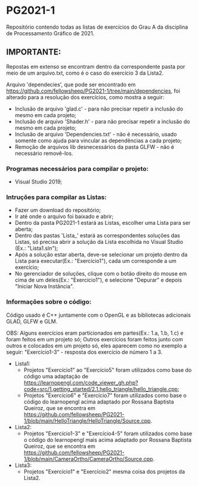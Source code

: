 # PG2021-1
Repositório contendo todas as listas de exercícios do Grau A da disciplina de Processamento Gráfico de 2021.

## IMPORTANTE:
Repostas em extenso se encontram dentro da correspondente pasta por meio de um arquivo.txt, como é o caso do exercício 3 da Lista2.

Arquivo 'dependecies', que pode ser encontrado em https://github.com/fellowsheep/PG2021-1/tree/main/dependencies, foi alterado para a resolução dos exercícios, como mostra a seguir:
* Inclusão de arquivo 'glad.c' - para não precisar repetir a inclusão do mesmo em cada projeto;
* Inclusão de arquivo 'Shader.h' - para não precisar repetir a inclusão do mesmo em cada projeto;
* Inclusão de arquivo 'Dependencies.txt' - não é necessário, usado somente como ajuda para vincular as dependências a cada projeto;
* Remoção de arquivos lib desnecessários da pasta GLFW - não é necessário removê-los.

### Programas necessários para compilar o projeto:
- Visual Studio 2019;

### Intruções para compilar as Listas:
- Fazer um download do repositório;
- Ir até onde o arquivo foi baixado e abrir;
- Dentro da pasta PG2021-1 estará as Listas, escolher uma Lista para ser aberta;
- Dentro das pastas 'Lista_' estará as correspondentes soluções das Listas, só precisa abrir a solução da Lista escolhida no Visual Studio (Ex.: "Lista1.sln");
- Após a solução estar aberta, deve-se selecionar um projeto dentro da Lista para executar(Ex.: "Exercício1"), cada um corresponde a um exercício;
- No gerenciador de soluções, clique com o botão direito do mouse em cima de um deles(Ex.: "Exercício1"), e selecione "Depurar" e depois "Iniciar Nova Instância".

### Informações sobre o código:
Código usado é C++ juntamente com o OpenGL e as bibliotecas adicionais GLAD, GLFW e GLM.

OBS: Alguns exercícios eram particionados em partes(Ex.: 1.a, 1.b, 1.c) e foram feitos em um projeto só;
Outros exercícios foram feitos junto com outros e colocados em um projeto só, eles aparecem como no exemplo a seguir: "Exercício1-3" - resposta dos exercício de número 1 a 3.

* Lista1:
  - Projetos "Exercício1" ao "Exercício5" foram utilizados como base do código uma adaptação de https://learnopengl.com/code_viewer_gh.php?code=src/1.getting_started/2.1.hello_triangle/hello_triangle.cpp;
  - Projetos "Exercício6" e "Exercício7" foram utilizados como base o código do learnopengl acima adaptado por Rossana Baptista Queiroz, que se encontra em https://github.com/fellowsheep/PG2021-1/blob/main/HelloTriangle/HelloTriangle/Source.cpp.
* Lista2:
  - Projetos "Exercício1-3" e "Exercício4-5" foram utilizados como base o código do learnopengl mais acima adaptado por Rossana Baptista Queiroz, que se encontra em https://github.com/fellowsheep/PG2021-1/blob/main/CameraOrtho/CameraOrtho/Source.cpp.
* Lista3:
  - Projetos "Exercício1" e "Exercício2" mesma coisa dos projetos da Lista2.
